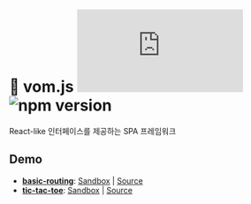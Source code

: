 # :eyes: vom.js ![gzip size](https://img.badgesize.io/https://cdn.jsdelivr.net/npm/vomjs/dist/vom.js?label=gzip&compression=gzip)  ![npm version](https://img.shields.io/npm/v/vomjs)
React-like 인터페이스를 제공하는 SPA 프레임워크

## Demo

- [**basic-routing**](https://k9j3z.csb.app): [Sandbox](https://codesandbox.io/s/k9j3z) | [Source](examples/basic-routing)
- [**tic-tac-toe**](https://x9id2.csb.app): [Sandbox](https://codesandbox.io/s/x9id2) | [Source](examples/tic-tac-toe)

